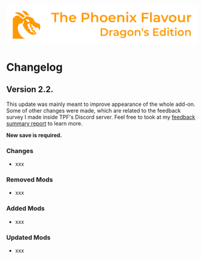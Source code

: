 ![image](images/Banner.webp)

# Changelog

## Version 2.2.

This update was mainly meant to improve appearance of the whole add-on. Some of other changes were made, which are related to the feedback survey I made inside TPF's Discord server.
Feel free to took at my [feedback summary report]() to learn more.

**New save is required.**

### Changes

* xxx

### Removed Mods

* xxx

### Added Mods

* xxx

### Updated Mods

* xxx
